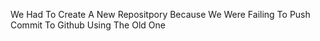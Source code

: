 We Had To Create A New Repositpory Because We Were Failing To Push Commit To Github Using The Old One
